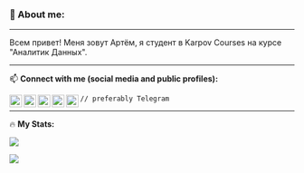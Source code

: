 <!--
**Absurd1st/Absurd1st** is a ✨ _special_ ✨ repository because its `README.md` (this file) appears on your GitHub profile.

Here are some ideas to get you started:

- 🔭 I’m currently working on ...
- 🌱 I’m currently learning ...
- 👯 I’m looking to collaborate on ...
- 🤔 I’m looking for help with ...
- 💬 Ask me about ...
- 📫 How to reach me: ...
- 😄 Pronouns: ...
- ⚡ Fun fact: ...
-->


### 👋 About me: 
____
Всем привет! Меня зовут Артём, я студент в Karpov Courses на курсе "Аналитик Данных". 
____
:mailbox: **Connect with me (social media and public profiles):** 

[<img align="left" alt="codeSTACKr.com" width="22px" src="https://cdn.jsdelivr.net/npm/simple-icons@v3/icons/telegram.svg" />][telegram]
[<img align="left" alt="codeSTACKr.com" width="22px" src="https://cdn.jsdelivr.net/npm/simple-icons@v3/icons/linkedin.svg" />][linkedin]
[<img align="left" alt="codeSTACKr | YouTube" width="22px" src="https://cdn.jsdelivr.net/npm/simple-icons@9.2.0/icons/discord.svg" />][discord]
[<img align="left" alt="codeSTACKr.com" width="22x" src="https://external-content.duckduckgo.com/iu/?u=https%3A%2F%2Fedsurge.imgix.net%2Fuploads%2Fproduct%2Fimage%2F2776%2Fstepik-1535748316.png%3Fauto%3Dcompress%252Cformat%26w%3D480%26h%3D480%26fit%3Dcrop&f=1&nofb=1&ipt=e64b066a8e322d9d200ed1e844df91d9454e4449a98d340cabeacdd493e3f0a7&ipo=images" />][stepik]
[<img align="left" alt="codeSTACKr.com" width="22px" src="https://cdn.jsdelivr.net/npm/simple-icons@9.2.0/icons/kaggle.svg" />][kaggle]

`// preferably Telegram`

[telegram]: https://t.me/ArtOfTheSky
[linkedin]: https://www.linkedin.com/in/artyom-dakhya/
[discord]: https://discord.com/users/278832876492161024/
[stepik]: [https://www.kaggle.com/artyomd](https://stepik.org/users/75666141)
[kaggle]: https://www.kaggle.com/artyomd

____

:fire: **My Stats:**

![](https://github-profile-summary-cards.vercel.app/api/cards/profile-details?username=Absurd1st&theme=monokai)


![](https://komarev.com/ghpvc/?username=Absurd1st-github-username&color=blue)
